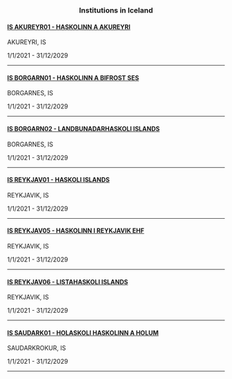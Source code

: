 <h3 align="center">Institutions in Iceland</h3>

<h4><a href="//www.unak.is">IS AKUREYR01 - HASKOLINN A AKUREYRI</a></h4>
AKUREYRI, IS

1/1/2021 - 31/12/2029

---
<h4><a href="//www.bifrost.is">IS BORGARN01 - HASKOLINN A BIFROST SES</a></h4>
BORGARNES, IS

1/1/2021 - 31/12/2029

---
<h4><a href="http://www.lbhi.is/">IS BORGARN02 - LANDBUNADARHASKOLI ISLANDS</a></h4>
BORGARNES, IS

1/1/2021 - 31/12/2029

---
<h4><a href="//www.hi.is">IS REYKJAV01 - HASKOLI ISLANDS</a></h4>
REYKJAVIK, IS

1/1/2021 - 31/12/2029

---
<h4><a href="//www.ru.is">IS REYKJAV05 - HASKOLINN I REYKJAVIK EHF</a></h4>
REYKJAVIK, IS

1/1/2021 - 31/12/2029

---
<h4><a href="//www.lhi.is">IS REYKJAV06 - LISTAHASKOLI ISLANDS</a></h4>
REYKJAVIK, IS

1/1/2021 - 31/12/2029

---
<h4><a href="//www.holar.is">IS SAUDARK01 - HOLASKOLI HASKOLINN A HOLUM</a></h4>
SAUDARKROKUR, IS

1/1/2021 - 31/12/2029

---